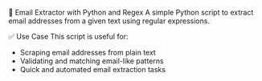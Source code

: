 📧 Email Extractor with Python and Regex
A simple Python script to extract email addresses from a given text using regular expressions. 

✅ Use Case
This script is useful for:
- Scraping email addresses from plain text
- Validating and matching email-like patterns
- Quick and automated email extraction tasks

